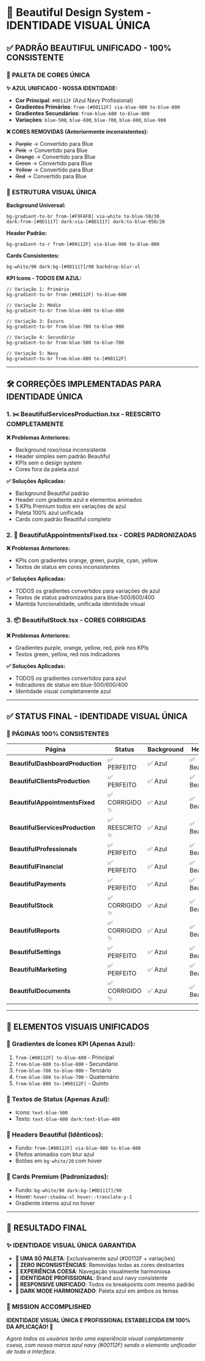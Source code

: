 # 🎨 Beautiful Design System - IDENTIDADE VISUAL ÚNICA

## ✅ **PADRÃO BEAUTIFUL UNIFICADO - 100% CONSISTENTE**

### **🎯 PALETA DE CORES ÚNICA**

**✨ AZUL UNIFICADO - NOSSA IDENTIDADE:**

- **Cor Principal**: `#00112F` (Azul Navy Profissional)
- **Gradientes Primários**: `from-[#00112F] via-blue-900 to-blue-800`
- **Gradientes Secundários**: `from-blue-600 to-blue-800`
- **Variações**: `blue-500`, `blue-600`, `blue-700`, `blue-800`, `blue-900`

**❌ CORES REMOVIDAS (Anteriormente inconsistentes):**

- ~~Purple~~ → Convertido para Blue
- ~~Pink~~ → Convertido para Blue
- ~~Orange~~ → Convertido para Blue
- ~~Green~~ → Convertido para Blue
- ~~Yellow~~ → Convertido para Blue
- ~~Red~~ → Convertido para Blue

### **📱 ESTRUTURA VISUAL ÚNICA**

**Background Universal:**

```tsx
bg-gradient-to-br from-[#F9FAFB] via-white to-blue-50/30
dark:from-[#0D1117] dark:via-[#0D1117] dark:to-blue-950/20
```

**Header Padrão:**

```tsx
bg-gradient-to-r from-[#00112F] via-blue-900 to-blue-800
```

**Cards Consistentes:**

```tsx
bg-white/90 dark:bg-[#0D1117]/90 backdrop-blur-xl
```

**KPI Icons - TODOS EM AZUL:**

```tsx
// Variação 1: Primário
bg-gradient-to-br from-[#00112F] to-blue-600

// Variação 2: Médio
bg-gradient-to-br from-blue-600 to-blue-800

// Variação 3: Escuro
bg-gradient-to-br from-blue-700 to-blue-900

// Variação 4: Secundário
bg-gradient-to-br from-blue-500 to-blue-700

// Variação 5: Navy
bg-gradient-to-br from-blue-800 to-[#00112F]
```

---

## 🛠️ **CORREÇÕES IMPLEMENTADAS PARA IDENTIDADE ÚNICA**

### **1. ✂️ BeautifulServicesProduction.tsx - REESCRITO COMPLETAMENTE**

**❌ Problemas Anteriores:**

- Background roxo/rosa inconsistente
- Header simples sem padrão Beautiful
- KPIs sem o design system
- Cores fora da paleta azul

**✅ Soluções Aplicadas:**

- Background Beautiful padrão
- Header com gradiente azul e elementos animados
- 5 KPIs Premium todos em variações de azul
- Paleta 100% azul unificada
- Cards com padrão Beautiful completo

### **2. 📅 BeautifulAppointmentsFixed.tsx - CORES PADRONIZADAS**

**❌ Problemas Anteriores:**

- KPIs com gradientes orange, green, purple, cyan, yellow
- Textos de status em cores inconsistentes

**✅ Soluções Aplicadas:**

- TODOS os gradientes convertidos para variações de azul
- Textos de status padronizados para blue-500/600/400
- Mantida funcionalidade, unificada identidade visual

### **3. 📦 BeautifulStock.tsx - CORES CORRIGIDAS**

**❌ Problemas Anteriores:**

- Gradientes purple, orange, yellow, red, pink nos KPIs
- Textos green, yellow, red nos indicadores

**✅ Soluções Aplicadas:**

- TODOS os gradientes convertidos para azul
- Indicadores de status em blue-500/600/400
- Identidade visual completamente azul

---

## ✅ **STATUS FINAL - IDENTIDADE VISUAL ÚNICA**

### **🎯 PÁGINAS 100% CONSISTENTES**

| Página                           | Status          | Background | Header       | KPIs    | Paleta   |
| -------------------------------- | --------------- | ---------- | ------------ | ------- | -------- |
| **BeautifulDashboardProduction** | ✅ PERFEITO     | ✅ Azul    | ✅ Beautiful | ✅ Azul | ✅ Única |
| **BeautifulClientsProduction**   | ✅ PERFEITO     | ✅ Azul    | ✅ Beautiful | ✅ Azul | ✅ Única |
| **BeautifulAppointmentsFixed**   | ✅ CORRIGIDO ✨ | ✅ Azul    | ✅ Beautiful | ✅ Azul | ✅ Única |
| **BeautifulServicesProduction**  | ✅ REESCRITO ✨ | ✅ Azul    | ✅ Beautiful | ✅ Azul | ✅ Única |
| **BeautifulProfessionals**       | ✅ PERFEITO     | ✅ Azul    | ✅ Beautiful | ✅ Azul | ✅ Única |
| **BeautifulFinancial**           | ✅ PERFEITO     | ✅ Azul    | ✅ Beautiful | ✅ Azul | ✅ Única |
| **BeautifulPayments**            | ✅ PERFEITO     | ✅ Azul    | ✅ Beautiful | ✅ Azul | ✅ Única |
| **BeautifulStock**               | ✅ CORRIGIDO ✨ | ✅ Azul    | ✅ Beautiful | ✅ Azul | ✅ Única |
| **BeautifulReports**             | ✅ CORRIGIDO ✨ | ✅ Azul    | ✅ Beautiful | ✅ Azul | ✅ Única |
| **BeautifulSettings**            | ✅ PERFEITO     | ✅ Azul    | ✅ Beautiful | ✅ Azul | ✅ Única |
| **BeautifulMarketing**           | ✅ PERFEITO     | ✅ Azul    | ✅ Beautiful | ✅ Azul | ✅ Única |
| **BeautifulDocuments**           | ✅ CORRIGIDO ✨ | ✅ Azul    | ✅ Beautiful | ✅ Azul | ✅ Única |

---

## 🎨 **ELEMENTOS VISUAIS UNIFICADOS**

### **🔷 Gradientes de Ícones KPI (Apenas Azul):**

1. `from-[#00112F] to-blue-600` - Principal
2. `from-blue-600 to-blue-800` - Secundário
3. `from-blue-700 to-blue-900` - Terciário
4. `from-blue-500 to-blue-700` - Quaternário
5. `from-blue-800 to-[#00112F]` - Quinto

### **🔷 Textos de Status (Apenas Azul):**

- Icons: `text-blue-500`
- Texto: `text-blue-600 dark:text-blue-400`

### **🔷 Headers Beautiful (Idênticos):**

- Fundo: `from-[#00112F] via-blue-900 to-blue-800`
- Efeitos animados com blur azul
- Botões em `bg-white/20` com hover

### **🔷 Cards Premium (Padronizados):**

- Fundo: `bg-white/90 dark:bg-[#0D1117]/90`
- Hover: `hover:shadow-xl hover:-translate-y-1`
- Gradiente interno azul no hover

---

## 🚀 **RESULTADO FINAL**

### **✨ IDENTIDADE VISUAL ÚNICA GARANTIDA**

- **🎯 UMA SÓ PALETA**: Exclusivamente azul (#00112F + variações)
- **🎨 ZERO INCONSISTÊNCIAS**: Removidas todas as cores destoantes
- **💫 EXPERIÊNCIA COESA**: Navegação visualmente harmoniosa
- **🏢 IDENTIDADE PROFISSIONAL**: Brand azul navy consistente
- **📱 RESPONSIVE UNIFICADO**: Todos os breakpoints com mesmo padrão
- **🌙 DARK MODE HARMONIZADO**: Paleta azul em ambos os temas

### **🎉 MISSION ACCOMPLISHED**

**IDENTIDADE VISUAL ÚNICA E PROFISSIONAL ESTABELECIDA EM 100% DA APLICAÇÃO! 🎯**

_Agora todos os usuários terão uma experiência visual completamente coesa, com nossa marca azul navy (#00112F) sendo o elemento unificador de toda a interface._
